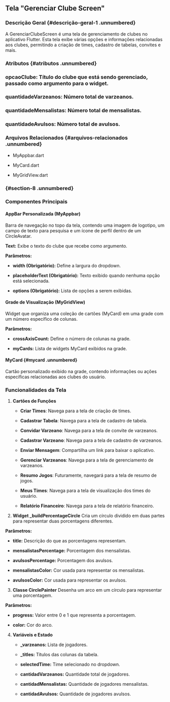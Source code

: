 ## **Tela \"Gerenciar Clube Screen\"** 

### **Descrição Geral** {#descrição-geral-1 .unnumbered}

A GerenciarClubeScreen é uma tela de gerenciamento de clubes no
aplicativo Flutter. Esta tela exibe várias opções e informações
relacionadas aos clubes, permitindo a criação de times, cadastro de
tabelas, convites e mais.

### **Atributos** {#atributos .unnumbered}

### opcaoClube: Título do clube que está sendo gerenciado, passado como argumento para o widget.

### quantidadeVarzeanos: Número total de varzeanos.

### quantidadeMensalistas: Número total de mensalistas.

### quantidadeAvulsos: Número total de avulsos.

### **Arquivos Relacionados** {#arquivos-relacionados .unnumbered}

-   MyAppbar.dart

-   MyCard.dart

-   MyGridView.dart

###   {#section-8 .unnumbered}

### **Componentes Principais** 

#### **AppBar Personalizada (MyAppbar)** 

Barra de navegação no topo da tela, contendo uma imagem de logotipo, um
campo de texto para pesquisa e um ícone de perfil dentro de um
CircleAvatar.

**Text:** Exibe o texto do clube que recebe como argumento.

**Parâmetros:**

-   **width (Obrigatório):** Define a largura do dropdown.

-   **placeholderText (Obrigatório):** Texto exibido quando nenhuma
    opção está selecionada.

-   **options (Obrigatório):** Lista de opções a serem exibidas.

#### **Grade de Visualização (MyGridView)** 

Widget que organiza uma coleção de cartões (MyCard) em uma grade com um
número específico de colunas.

**Parâmetros:**

-   **crossAxisCount:** Define o número de colunas na grade.

-   **myCards:** Lista de widgets MyCard exibidos na grade.

#### **MyCard** {#mycard .unnumbered}

Cartão personalizado exibido na grade, contendo informações ou ações
específicas relacionadas aos clubes do usuário.

### **Funcionalidades da Tela** 

1.  **Cartões de Funções**

    -   **Criar Times**: Navega para a tela de criação de times.

    -   **Cadastrar Tabela**: Navega para a tela de cadastro de tabela.

    -   **Convidar Varzeano**: Navega para a tela de convite de
        varzeanos.

    -   **Cadastrar Varzeano**: Navega para a tela de cadastro de
        varzeanos.

    -   **Enviar Mensagem**: Compartilha um link para baixar o
        aplicativo.

    -   **Gerenciar Varzeanos**: Navega para a tela de gerenciamento de
        varzeanos.

    -   **Resumo Jogos**: Futuramente, navegará para a tela de resumo de
        jogos.

    -   **Meus Times**: Navega para a tela de visualização dos times do
        usuário.

    -   **Relatório Financeiro**: Navega para a tela de relatório
        financeiro.

2.  **Widget \_buildPercentageCircle** Cria um círculo dividido em duas
    partes para representar duas porcentagens diferentes.

**Parâmetros:**

-   **title:** Descrição do que as porcentagens representam.

-   **mensalistasPercentage:** Porcentagem dos mensalistas.

-   **avulsosPercentage:** Porcentagem dos avulsos.

-   **mensalistasColor:** Cor usada para representar os mensalistas.

-   **avulsosColor:** Cor usada para representar os avulsos.

3.  **Classe CirclePainter** Desenha um arco em um círculo para
    representar uma porcentagem.

**Parâmetros:**

-   **progress:** Valor entre 0 e 1 que representa a porcentagem.

-   **color:** Cor do arco.

4.  **Variáveis e Estado**

    -   **\_varzeanos:** Lista de jogadores.

    -   **\_titles:** Títulos das colunas da tabela.

    -   **selectedTime:** Time selecionado no dropdown.

    -   **cantidadVarzeanos:** Quantidade total de jogadores.

    -   **cantidadMensalistas:** Quantidade de jogadores mensalistas.

    -   **cantidadAvulsos:** Quantidade de jogadores avulsos.